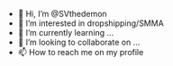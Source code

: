 - 👋 Hi, I’m @SVthedemon
- 👀 I’m interested in dropshipping/SMMA
- 🌱 I’m currently learning ...
- 💞️ I’m looking to collaborate on ...
- 📫 How to reach me on my profile

<!---
SVthedemon/SVthedemon is a ✨ special ✨ repository because its `README.md` (this file) appears on your GitHub profile.
You can click the Preview link to take a look at your changes.
--->
